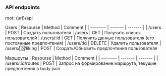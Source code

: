 ### API endpoints

root: {url}/api

Users
| Resourse   | Method  | Comment |
| --------   | ------- | ------- |
| /users     | POST    | Создать пользователя
| /users     | GET    | Получить список пользователей
| /users/:id | GET     | Получить данные пользователя (его постоянные предпочтения)
| /users/:id | DELETE  | Удалить пользователя
| /users/:id:/liking | POST | Создать/Обновить предпочтения пользователя

Маршруты
| Resourse   | Method  | Comment |
| --------   | ------- | ------- |
| /users/:id/routes | POST  | Запрос на формирование маршрута, текущие предпочтения в body json
